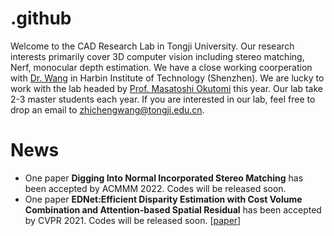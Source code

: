 # .github
Welcome to the CAD Research Lab in Tongji University. Our research interests primarily cover 3D computer vision including stereo matching, Nerf, monocular depth estimation. We have a close working coorperation with [Dr. Wang](https://blackjack2015.github.io/) in Harbin Institute of Technology (Shenzhen). We are lucky to work with the lab headed by [Prof. Masatoshi Okutomi](http://www.ok.sc.e.titech.ac.jp/mem/mxo/okutomi-j.html) this year. Our lab take 2-3 master students each year. If you are interested in our lab, feel free to drop an email to zhichengwang@tongji.edu.cn.

# News
- One paper **Digging Into Normal Incorporated Stereo Matching** has been accepted by ACMMM 2022. Codes will be released soon.
- One paper **EDNet:Efficient Disparity Estimation with Cost Volume Combination and Attention-based Spatial Residual** has been accepted by CVPR 2021. Codes will be released soon. [[paper](https://openaccess.thecvf.com/content/CVPR2021/papers/Zhang_EDNet_Efficient_Disparity_Estimation_With_Cost_Volume_Combination_and_Attention-Based_CVPR_2021_paper.pdf)]